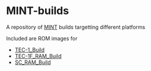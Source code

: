 # MINT-builds
A repository of [MINT](https://github.com/orgMINT/MINT) builds targetting different platforms

Included are ROM images for

- [TEC-1_Build](TEC-1_Build)
- [TEC-1F_RAM_Build](TEC-1F_RAM_Build)
- [SC_RAM_Build](SC_RAM_Build)
